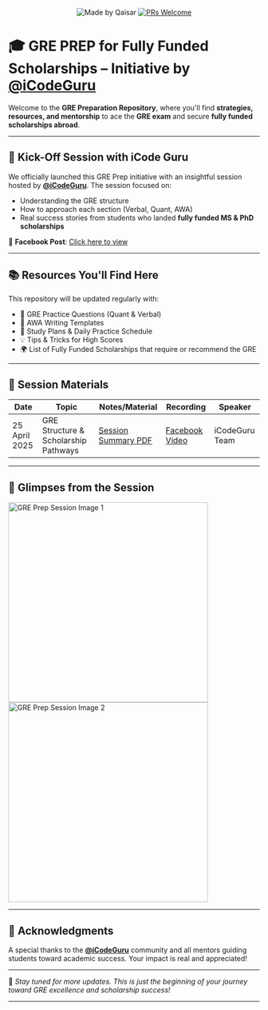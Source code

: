 <div align="center">

![Made by Qaisar](https://img.shields.io/badge/Made%20by-Qaisar%20Abbas-blueviolet)
[![PRs Welcome](https://img.shields.io/badge/PRs-welcome-brightgreen.svg?style=flat-square)](http://makeapullrequest.com)

</div>

# 🎓 GRE PREP for Fully Funded Scholarships – Initiative by [@iCodeGuru](https://www.facebook.com/photo?fbid=1280869364044541&set=a.260463502751804)

Welcome to the **GRE Preparation Repository**, where you'll find **strategies, resources, and mentorship** to ace the **GRE exam** and secure **fully funded scholarships abroad**.

---

## 🚀 Kick-Off Session with iCode Guru

We officially launched this GRE Prep initiative with an insightful session hosted by **[@iCodeGuru](https://www.facebook.com/iCodeguru)**. The session focused on:

* Understanding the GRE structure
* How to approach each section (Verbal, Quant, AWA)
* Real success stories from students who landed **fully funded MS & PhD scholarships**

🎥 **Facebook Post**: [Click here to view](https://www.facebook.com/photo?fbid=1280869364044541&set=a.260463502751804)

---

## 📚 Resources You'll Find Here

This repository will be updated regularly with:

* 📄 GRE Practice Questions (Quant & Verbal)
* 🧠 AWA Writing Templates
* 📝 Study Plans & Daily Practice Schedule
* 💡 Tips & Tricks for High Scores
* 🌍 List of Fully Funded Scholarships that require or recommend the GRE

---

## 🧾 Session Materials

| Date          | Topic                                | Notes/Material          | Recording                                                                                    | Speaker        |
| ------------- | ------------------------------------ | ----------------------- | -------------------------------------------------------------------------------------------- | -------------- |
| 25 April 2025 | GRE Structure & Scholarship Pathways | [Session Summary PDF]() | [Facebook Video]() | iCodeGuru Team |

---

## 📸 Glimpses from the Session

<p align="left">
  <img src="gre_prep_img1.jpg" alt="GRE Prep Session Image 1" width="400"/>
  <img src="gre_prep_img2.jpg" alt="GRE Prep Session Image 2" width="400"/>
</p>

---


## 🙌 Acknowledgments

A special thanks to the **[@iCodeGuru](https://www.facebook.com/icodeguru)** community and all mentors guiding students toward academic success. Your impact is real and appreciated!

---

📌 *Stay tuned for more updates. This is just the beginning of your journey toward GRE excellence and scholarship success!*

---
